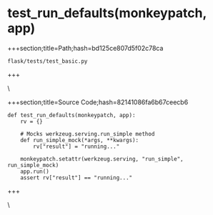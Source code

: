 



# test_run_defaults(monkeypatch, app)
  
+++section;title=Path;hash=bd125ce807d5f02c78ca

`flask/tests/test_basic.py`
  
+++

\
  
+++section;title=Source Code;hash=82141086fa6b67ceecb6
```
def test_run_defaults(monkeypatch, app):
    rv = {}

    # Mocks werkzeug.serving.run_simple method
    def run_simple_mock(*args, **kwargs):
        rv["result"] = "running..."

    monkeypatch.setattr(werkzeug.serving, "run_simple", run_simple_mock)
    app.run()
    assert rv["result"] == "running..."
```  
+++

\
